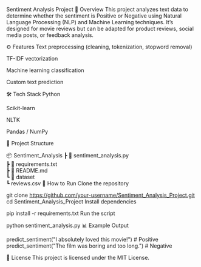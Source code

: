 Sentiment Analysis Project
📌 Overview
This project analyzes text data to determine whether the sentiment is Positive or Negative using Natural Language Processing (NLP) and Machine Learning techniques.
It’s designed for movie reviews but can be adapted for product reviews, social media posts, or feedback analysis.

⚙️ Features
Text preprocessing (cleaning, tokenization, stopword removal)

TF-IDF vectorization

Machine learning classification

Custom text prediction

🛠 Tech Stack
Python

Scikit-learn

NLTK

Pandas / NumPy

📂 Project Structure

📦 Sentiment_Analysis
 ┣ 📜 sentiment_analysis.py  
 ┣ 📜 requirements.txt  
 ┣ 📜 README.md  
 ┗ 📂 dataset  
     ┗ reviews.csv
🚀 How to Run
Clone the repository


git clone https://github.com/your-username/Sentiment_Analysis_Project.git
cd Sentiment_Analysis_Project
Install dependencies

pip install -r requirements.txt
Run the script


python sentiment_analysis.py
📊 Example Output

predict_sentiment("I absolutely loved this movie!")  # Positive  
predict_sentiment("The film was boring and too long.")  # Negative

📄 License
This project is licensed under the MIT License.

